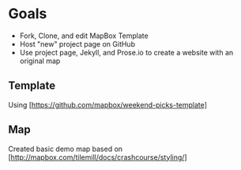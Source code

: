# Goals

* Fork, Clone, and edit MapBox Template
* Host "new" project page on GitHub
* Use project page, Jekyll, and Prose.io to create a website with an original map

## Template

Using [https://github.com/mapbox/weekend-picks-template]

## Map

Created basic demo map based on [http://mapbox.com/tilemill/docs/crashcourse/styling/]